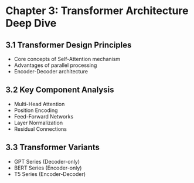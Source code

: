 # Chapter 3: Transformer Architecture Deep Dive

## 3.1 Transformer Design Principles
- Core concepts of Self-Attention mechanism
- Advantages of parallel processing
- Encoder-Decoder architecture

## 3.2 Key Component Analysis
- Multi-Head Attention
- Position Encoding
- Feed-Forward Networks
- Layer Normalization
- Residual Connections

## 3.3 Transformer Variants
- GPT Series (Decoder-only)
- BERT Series (Encoder-only)
- T5 Series (Encoder-Decoder)